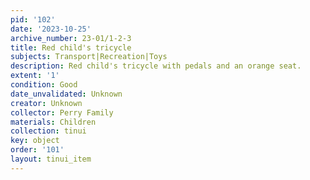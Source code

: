 ```yaml
---
pid: '102'
date: '2023-10-25'
archive_number: 23-01/1-2-3
title: Red child's tricycle
subjects: Transport|Recreation|Toys
description: Red child's tricycle with pedals and an orange seat.
extent: '1'
condition: Good
date_unvalidated: Unknown
creator: Unknown
collector: Perry Family
materials: Children
collection: tinui
key: object
order: '101'
layout: tinui_item
---
```

